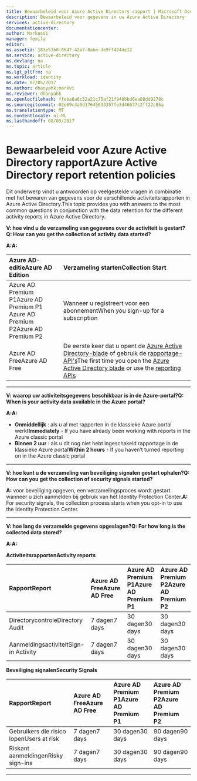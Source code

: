 ```yaml
---
title: Bewaarbeleid voor Azure Active Directory rapport | Microsoft Docs
description: Bewaarbeleid voor gegevens in uw Azure Active Directory
services: active-directory
documentationcenter: 
author: MarkusVi
manager: femila
editor: 
ms.assetid: 183e53b0-0647-42e7-8abe-3e9ff424de12
ms.service: active-directory
ms.devlang: na
ms.topic: article
ms.tgt_pltfrm: na
ms.workload: identity
ms.date: 07/05/2017
ms.author: dhanyahk;markvi
ms.reviewer: dhanyahk
ms.openlocfilehash: ffeba8a6c32a21c75af21f948bbd6ea88dd9278c
ms.sourcegitcommit: 02e69c4a9d17645633357fe3d46677c2ff22c85a
ms.translationtype: MT
ms.contentlocale: nl-NL
ms.lasthandoff: 08/03/2017
---
```

# <a name="azure-active-directory-report-retention-policies"></a><span data-ttu-id="31029-103">Bewaarbeleid voor Azure Active Directory rapport</span><span class="sxs-lookup"><span data-stu-id="31029-103">Azure Active Directory report retention policies</span></span>


<span data-ttu-id="31029-104">Dit onderwerp vindt u antwoorden op veelgestelde vragen in combinatie met het bewaren van gegevens voor de verschillende activiteitsrapporten in Azure Active Directory.</span><span class="sxs-lookup"><span data-stu-id="31029-104">This topic provides you with answers to the most common questions in conjunction with the data retention for the different activity reports in Azure Active Directory.</span></span> 

<span data-ttu-id="31029-105">**V: hoe vind u de verzameling van gegevens over de activiteit is gestart?**</span><span class="sxs-lookup"><span data-stu-id="31029-105">**Q: How can you get the collection of activity data started?**</span></span>

<span data-ttu-id="31029-106">**A:**</span><span class="sxs-lookup"><span data-stu-id="31029-106">**A:**</span></span>

| <span data-ttu-id="31029-107">Azure AD-editie</span><span class="sxs-lookup"><span data-stu-id="31029-107">Azure AD Edition</span></span> | <span data-ttu-id="31029-108">Verzameling starten</span><span class="sxs-lookup"><span data-stu-id="31029-108">Collection Start</span></span> |
| :--              | :--   |
| <span data-ttu-id="31029-109">Azure AD Premium P1</span><span class="sxs-lookup"><span data-stu-id="31029-109">Azure AD Premium P1</span></span> <br /> <span data-ttu-id="31029-110">Azure AD Premium P2</span><span class="sxs-lookup"><span data-stu-id="31029-110">Azure AD Premium P2</span></span> | <span data-ttu-id="31029-111">Wanneer u registreert voor een abonnement</span><span class="sxs-lookup"><span data-stu-id="31029-111">When you sign-up for a subscription</span></span> |
| <span data-ttu-id="31029-112">Azure AD Free</span><span class="sxs-lookup"><span data-stu-id="31029-112">Azure AD Free</span></span> | <span data-ttu-id="31029-113">De eerste keer dat u opent de [Azure Active Directory-blade](https://ms.portal.azure.com/#blade/Microsoft_AAD_IAM/ActiveDirectoryMenuBlade/Overview) of gebruik de [rapportage-API's](https://aka.ms/aadreports)</span><span class="sxs-lookup"><span data-stu-id="31029-113">The first time you open the [Azure Active Directory blade](https://ms.portal.azure.com/#blade/Microsoft_AAD_IAM/ActiveDirectoryMenuBlade/Overview) or use the [reporting APIs](https://aka.ms/aadreports)</span></span>  |

---
<span data-ttu-id="31029-114">**V: waarop uw activiteitsgegevens beschikbaar is in de Azure-portal?**</span><span class="sxs-lookup"><span data-stu-id="31029-114">**Q: When is your activity data available in the Azure portal?**</span></span>

<span data-ttu-id="31029-115">**A:**</span><span class="sxs-lookup"><span data-stu-id="31029-115">**A:**</span></span>

- <span data-ttu-id="31029-116">**Onmiddellijk** : als u al met rapporten in de klassieke Azure portal werkt</span><span class="sxs-lookup"><span data-stu-id="31029-116">**Immediately** - If you have already been working with reports in the Azure classic portal</span></span>
- <span data-ttu-id="31029-117">**Binnen 2 uur** : als u dit nog niet hebt ingeschakeld rapportage in de klassieke Azure portal</span><span class="sxs-lookup"><span data-stu-id="31029-117">**Within 2 hours** - If you haven’t turned reporting on  in the Azure classic portal</span></span>

---
<span data-ttu-id="31029-118">**V: hoe kunt u de verzameling van beveiliging signalen gestart ophalen?**</span><span class="sxs-lookup"><span data-stu-id="31029-118">**Q: How can you get the collection of security signals started?**</span></span>  

<span data-ttu-id="31029-119">**A:** voor beveiliging opgeven, een verzamelingsproces wordt gestart wanneer u zich aanmelden bij gebruik van het Identity Protection Center.</span><span class="sxs-lookup"><span data-stu-id="31029-119">**A:** For security signals, the collection process starts when you opt-in to use the Identity Protection Center.</span></span> 


---
<span data-ttu-id="31029-120">**V: hoe lang de verzamelde gegevens opgeslagen?**</span><span class="sxs-lookup"><span data-stu-id="31029-120">**Q: For how long is the collected data stored?**</span></span>

<span data-ttu-id="31029-121">**A:**</span><span class="sxs-lookup"><span data-stu-id="31029-121">**A:**</span></span>

<span data-ttu-id="31029-122">**Activiteitsrapporten**</span><span class="sxs-lookup"><span data-stu-id="31029-122">**Activity reports**</span></span>    

| <span data-ttu-id="31029-123">Rapport</span><span class="sxs-lookup"><span data-stu-id="31029-123">Report</span></span>                 | <span data-ttu-id="31029-124">Azure AD Free</span><span class="sxs-lookup"><span data-stu-id="31029-124">Azure AD Free</span></span> | <span data-ttu-id="31029-125">Azure AD Premium P1</span><span class="sxs-lookup"><span data-stu-id="31029-125">Azure AD Premium P1</span></span> | <span data-ttu-id="31029-126">Azure AD Premium P2</span><span class="sxs-lookup"><span data-stu-id="31029-126">Azure AD Premium P2</span></span> |
| :--                    | :--           | :--                 | :--                 |
| <span data-ttu-id="31029-127">Directorycontrole</span><span class="sxs-lookup"><span data-stu-id="31029-127">Directory Audit</span></span>        | <span data-ttu-id="31029-128">7 dagen</span><span class="sxs-lookup"><span data-stu-id="31029-128">7 days</span></span>        | <span data-ttu-id="31029-129">30 dagen</span><span class="sxs-lookup"><span data-stu-id="31029-129">30 days</span></span>             | <span data-ttu-id="31029-130">30 dagen</span><span class="sxs-lookup"><span data-stu-id="31029-130">30 days</span></span>             |
| <span data-ttu-id="31029-131">Aanmeldingsactiviteit</span><span class="sxs-lookup"><span data-stu-id="31029-131">Sign-in Activity</span></span>       | <span data-ttu-id="31029-132">7 dagen</span><span class="sxs-lookup"><span data-stu-id="31029-132">7 days</span></span>        | <span data-ttu-id="31029-133">30 dagen</span><span class="sxs-lookup"><span data-stu-id="31029-133">30 days</span></span>             | <span data-ttu-id="31029-134">30 dagen</span><span class="sxs-lookup"><span data-stu-id="31029-134">30 days</span></span>             |

<span data-ttu-id="31029-135">**Beveiliging signalen**</span><span class="sxs-lookup"><span data-stu-id="31029-135">**Security Signals**</span></span>

| <span data-ttu-id="31029-136">Rapport</span><span class="sxs-lookup"><span data-stu-id="31029-136">Report</span></span>         | <span data-ttu-id="31029-137">Azure AD Free</span><span class="sxs-lookup"><span data-stu-id="31029-137">Azure AD Free</span></span> | <span data-ttu-id="31029-138">Azure AD Premium P1</span><span class="sxs-lookup"><span data-stu-id="31029-138">Azure AD Premium P1</span></span> | <span data-ttu-id="31029-139">Azure AD Premium P2</span><span class="sxs-lookup"><span data-stu-id="31029-139">Azure AD Premium P2</span></span> |
| :--            | :--           | :--                 | :--                 |
| <span data-ttu-id="31029-140">Gebruikers die risico lopen</span><span class="sxs-lookup"><span data-stu-id="31029-140">Users at risk</span></span>  | <span data-ttu-id="31029-141">7 dagen</span><span class="sxs-lookup"><span data-stu-id="31029-141">7 days</span></span>        | <span data-ttu-id="31029-142">30 dagen</span><span class="sxs-lookup"><span data-stu-id="31029-142">30 days</span></span>             | <span data-ttu-id="31029-143">90 dagen</span><span class="sxs-lookup"><span data-stu-id="31029-143">90 days</span></span>             |
| <span data-ttu-id="31029-144">Riskant aanmeldingen</span><span class="sxs-lookup"><span data-stu-id="31029-144">Risky sign-ins</span></span> | <span data-ttu-id="31029-145">7 dagen</span><span class="sxs-lookup"><span data-stu-id="31029-145">7 days</span></span>        | <span data-ttu-id="31029-146">30 dagen</span><span class="sxs-lookup"><span data-stu-id="31029-146">30 days</span></span>             | <span data-ttu-id="31029-147">90 dagen</span><span class="sxs-lookup"><span data-stu-id="31029-147">90 days</span></span>             |

---